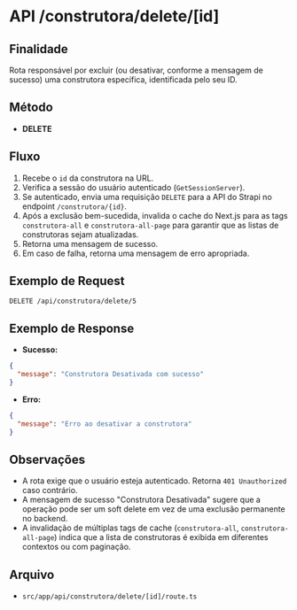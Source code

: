 # API /construtora/delete/[id]

## Finalidade
Rota responsável por excluir (ou desativar, conforme a mensagem de sucesso) uma construtora específica, identificada pelo seu ID.

## Método
- **DELETE**

## Fluxo
1.  Recebe o `id` da construtora na URL.
2.  Verifica a sessão do usuário autenticado (`GetSessionServer`).
3.  Se autenticado, envia uma requisição `DELETE` para a API do Strapi no endpoint `/construtora/{id}`.
4.  Após a exclusão bem-sucedida, invalida o cache do Next.js para as tags `construtora-all` e `construtora-all-page` para garantir que as listas de construtoras sejam atualizadas.
5.  Retorna uma mensagem de sucesso.
6.  Em caso de falha, retorna uma mensagem de erro apropriada.

## Exemplo de Request
```http
DELETE /api/construtora/delete/5
```

## Exemplo de Response
- **Sucesso:**
```json
{
  "message": "Construtora Desativada com sucesso"
}
```
- **Erro:**
```json
{
  "message": "Erro ao desativar a construtora"
}
```

## Observações
- A rota exige que o usuário esteja autenticado. Retorna `401 Unauthorized` caso contrário.
- A mensagem de sucesso "Construtora Desativada" sugere que a operação pode ser um soft delete em vez de uma exclusão permanente no backend.
- A invalidação de múltiplas tags de cache (`construtora-all`, `construtora-all-page`) indica que a lista de construtoras é exibida em diferentes contextos ou com paginação.

## Arquivo
- `src/app/api/construtora/delete/[id]/route.ts`
